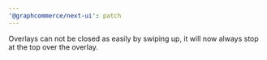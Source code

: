 ```yaml
---
'@graphcommerce/next-ui': patch
---
```


Overlays can not be closed as easily by swiping up, it will now always stop at the top over the overlay.
